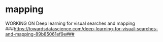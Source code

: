 # mapping

WORKING ON Deep learning for visual searches and mapping
###https://towardsdatascience.com/deep-learning-for-visual-searches-and-mapping-89b85061ef9e###
